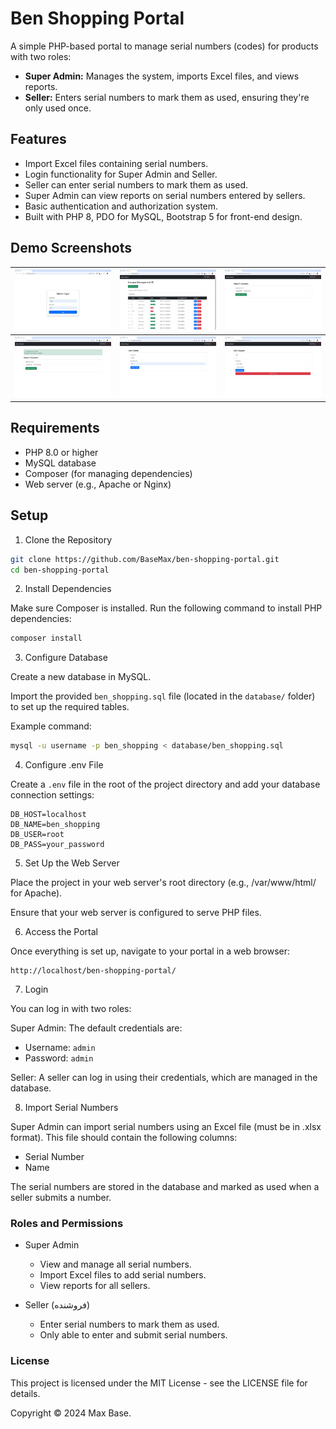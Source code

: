 # Ben Shopping Portal

A simple PHP-based portal to manage serial numbers (codes) for products with two roles:

- **Super Admin:** Manages the system, imports Excel files, and views reports.
- **Seller:** Enters serial numbers to mark them as used, ensuring they're only used once.

## Features

- Import Excel files containing serial numbers.
- Login functionality for Super Admin and Seller.
- Seller can enter serial numbers to mark them as used.
- Super Admin can view reports on serial numbers entered by sellers.
- Basic authentication and authorization system.
- Built with PHP 8, PDO for MySQL, Bootstrap 5 for front-end design.

## Demo Screenshots

| ![Screenshot 1](screenshot/1.jpg) | ![Screenshot 2](screenshot/2.jpg) | ![Screenshot 3](screenshot/3.jpg) |
|-----------------------------------|-----------------------------------|-----------------------------------|
| ![Screenshot 4](screenshot/4.jpg) | ![Screenshot 5](screenshot/5.jpg) | ![Screenshot 6](screenshot/6.jpg) |

## Requirements

- PHP 8.0 or higher
- MySQL database
- Composer (for managing dependencies)
- Web server (e.g., Apache or Nginx)

## Setup

1. Clone the Repository

```bash
git clone https://github.com/BaseMax/ben-shopping-portal.git
cd ben-shopping-portal
```

2. Install Dependencies

Make sure Composer is installed. Run the following command to install PHP dependencies:

```bash
composer install
```

3. Configure Database

Create a new database in MySQL.

Import the provided `ben_shopping.sql` file (located in the `database/` folder) to set up the required tables.

Example command:

```bash
mysql -u username -p ben_shopping < database/ben_shopping.sql
```

4. Configure .env File

Create a `.env` file in the root of the project directory and add your database connection settings:

```env
DB_HOST=localhost
DB_NAME=ben_shopping
DB_USER=root
DB_PASS=your_password
```

5. Set Up the Web Server

Place the project in your web server's root directory (e.g., /var/www/html/ for Apache).

Ensure that your web server is configured to serve PHP files.

6. Access the Portal

Once everything is set up, navigate to your portal in a web browser:

```
http://localhost/ben-shopping-portal/
```

7. Login

You can log in with two roles:

Super Admin: The default credentials are:

- Username: `admin`
- Password: `admin`

Seller: A seller can log in using their credentials, which are managed in the database.

8. Import Serial Numbers

Super Admin can import serial numbers using an Excel file (must be in .xlsx format). This file should contain the following columns:

- Serial Number
- Name

The serial numbers are stored in the database and marked as used when a seller submits a number.

### Roles and Permissions

- Super Admin
    - View and manage all serial numbers.
    - Import Excel files to add serial numbers.
    - View reports for all sellers.

- Seller (فروشنده)
    - Enter serial numbers to mark them as used.
    - Only able to enter and submit serial numbers.

### License

This project is licensed under the MIT License - see the LICENSE file for details.

Copyright © 2024 Max Base.
